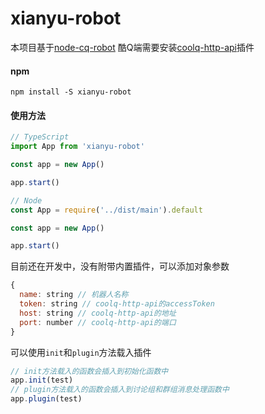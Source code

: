 # xianyu-robot

本项目基于[node-cq-robot](https://github.com/CaoMeiYouRen/node-cq-robot)
酷Q端需要安装[coolq-http-api](https://github.com/richardchien/coolq-http-api)插件

#### npm
```
npm install -S xianyu-robot
```

#### 使用方法
``` js
// TypeScript
import App from 'xianyu-robot'

const app = new App()

app.start()

// Node
const App = require('../dist/main').default

const app = new App()

app.start()
```

目前还在开发中，没有附带内置插件，可以添加对象参数

```js
{
  name: string // 机器人名称
  token: string // coolq-http-api的accessToken
  host: string // coolq-http-api的地址
  port: number // coolq-http-api的端口
}
```

可以使用`init`和`plugin`方法载入插件

```js
// init方法载入的函数会插入到初始化函数中
app.init(test)
// plugin方法载入的函数会插入到讨论组和群组消息处理函数中
app.plugin(test)
```